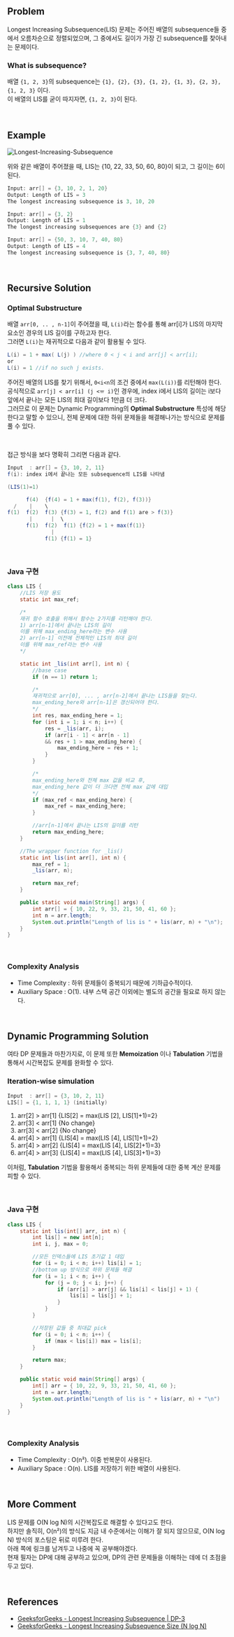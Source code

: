 ## Problem

Longest Increasing Subsequence(LIS) 문제는 주어진 배열의 subsequence들 중에서 오름차순으로 정렬되었으며, 그 중에서도 길이가 가장 긴 subsequence를 찾아내는 문제이다.

### What is subsequence?

배열 `{1, 2, 3}`의 subsequence는 `{1}, {2}, {3}, {1, 2}, {1, 3}, {2, 3}, {1, 2, 3}` 이다.  
이 배열의 LIS를 굳이 따지자면, `{1, 2, 3}`이 된다.

</br>

## Example

![Longest-Increasing-Subsequence](https://user-images.githubusercontent.com/75058239/133959406-72ed2f53-4857-4920-bdbb-f01eabb5fce0.png)

위와 같은 배열이 주어졌을 때, LIS는 {10, 22, 33, 50, 60, 80}이 되고, 그 길이는 6이 된다.

```java
Input: arr[] = {3, 10, 2, 1, 20}
Output: Length of LIS = 3
The longest increasing subsequence is 3, 10, 20

Input: arr[] = {3, 2}
Output: Length of LIS = 1
The longest increasing subsequences are {3} and {2}

Input: arr[] = {50, 3, 10, 7, 40, 80}
Output: Length of LIS = 4
The longest increasing subsequence is {3, 7, 40, 80}
```

</br>

## Recursive Solution

### Optimal Substructure

배열 `arr[0, .. , n-1]`이 주어졌을 때, `L(i)`라는 함수를 통해 arr[i]가 LIS의 마지막 요소인 경우의 LIS 길이를 구하고자 한다.  
그러면 `L(i)`는 재귀적으로 다음과 같이 활용될 수 있다.

```java
L(i) = 1 + max( L(j) ) //where 0 < j < i and arr[j] < arr[i];
or
L(i) = 1 //if no such j exists.
```

주어진 배열의 LIS를 찾기 위해서, `0<i<n`의 조건 중에서 `max(L(i))`를 리턴해야 한다.  
공식적으로 `arr[j] < arr[i] (j <ㅠ i)`인 경우에, index i에서 LIS의 길이는 i보다 앞에서 끝나는 모든 LIS의 최대 길이보다 1만큼 더 크다.  
그러므로 이 문제는 Dynamic Programming의 **Optimal Substructure** 특성에 해당한다고 말할 수 있으니, 전체 문제에 대한 하위 문제들을 해결해나가는 방식으로 문제를 풀 수 있다.

</br>

접근 방식을 보다 명확히 그리면 다음과 같다.

```java
Input  : arr[] = {3, 10, 2, 11}
f(i): index i에서 끝나는 모든 subsequence의 LIS를 나타냄

(LIS(1)=1)

      f(4)  {f(4) = 1 + max(f(1), f(2), f(3))}
  /    |    \
f(1)  f(2)  f(3) {f(3) = 1, f(2) and f(1) are > f(3)}
       |      |  \
      f(1)  f(2)  f(1) {f(2) = 1 + max(f(1)}
              |
            f(1) {f(1) = 1}
```

</br>

### Java 구현

```java
class LIS {
    //LIS 저장 용도
    static int max_ref;

    /*
    재귀 함수 호출을 위해서 함수는 2가지를 리턴해야 한다.
    1) arr[n-1]에서 끝나는 LIS의 길이
    이를 위해 max_ending_here라는 변수 사용
    2) arr[n-1] 이전에 전체적인 LIS의 최대 길이
    이를 위해 max_ref라는 변수 사용
    */

    static int _lis(int arr[], int n) {
        //base case
        if (n == 1) return 1;

        /*
        재귀적으로 arr[0], ... , arr[n-2]에서 끝나는 LIS들을 찾는다.
        max_ending_here와 arr[n-1]은 갱신되어야 한다.
        */
        int res, max_ending_here = 1;
        for (int i = 1; i < n; i++) {
            res = _lis(arr, i);
            if (arr[i - 1] < arr[n - 1]
            && res + 1 > max_ending_here) {
                max_ending_here = res + 1;
            }
        }

        /*
        max_ending_here와 전체 max 값을 비교 후,
        max_ending_here 값이 더 크다면 전체 max 값에 대입
        */
        if (max_ref < max_ending_here) {
            max_ref = max_ending_here;
        }

        //arr[n-1]에서 끝나는 LIS의 길이를 리턴
        return max_ending_here;
    }

    //The wrapper function for _lis()
    static int lis(int arr[], int n) {
        max_ref = 1;
        _lis(arr, n);

        return max_ref;
    }

    public static void main(String[] args) {
        int arr[] = { 10, 22, 9, 33, 21, 50, 41, 60 };
        int n = arr.length;
        System.out.println("Length of lis is " + lis(arr, n) + "\n");
    }
}
```

</br>

### Complexity Analysis

- Time Complexity : 하위 문제들이 중복되기 때문에 기하급수적이다.
- Auxiliary Space : O(1). 내부 스택 공간 이외에는 별도의 공간을 필요로 하지 않는다.

</br>

## Dynamic Programming Solution

여타 DP 문제들과 마찬가지로, 이 문제 또한 **Memoization** 이나 **Tabulation** 기법을 통해서 시간복잡도 문제를 완화할 수 있다.

### Iteration-wise simulation

```java
Input  : arr[] = {3, 10, 2, 11}
LIS[] = {1, 1, 1, 1} (initially)
```

1. arr[2] > arr[1] {LIS[2] = max(LIS [2], LIS[1]+1)=2}
2. arr[3] < arr[1] {No change}
3. arr[3] < arr[2] {No change}
4. arr[4] > arr[1] {LIS[4] = max(LIS [4], LIS[1]+1)=2}
5. arr[4] > arr[2] {LIS[4] = max(LIS [4], LIS[2]+1)=3}
6. arr[4] > arr[3] {LIS[4] = max(LIS [4], LIS[3]+1)=3}

이처럼, **Tabulation** 기법을 활용해서 중복되는 하위 문제들에 대한 중복 계산 문제를 피할 수 있다.

</br>

### Java 구현

```java
class LIS {
    static int lis(int[] arr, int n) {
        int lis[] = new int[n];
        int i, j, max = 0;

        //모든 인덱스들에 LIS 초기값 1 대입
        for (i = 0; i < n; i++) lis[i] = 1;
        //bottom up 방식으로 하위 문제들 해결
        for (i = 1; i < n; i++) {
            for (j = 0; j < i; j++) {
                if (arr[i] > arr[j] && lis[i] < lis[j] + 1) {
                    lis[i] = lis[j] + 1;
                }
            }
        }

        //저장된 값들 중 최대값 pick
        for (i = 0; i < n; i++) {
            if (max < lis[i]) max = lis[i];
        }

        return max;
    }

    public static void main(String[] args) {
        int[] arr = { 10, 22, 9, 33, 21, 50, 41, 60 };
        int n = arr.length;
        System.out.println("Length of lis is " + lis(arr, n) + "\n")
    }
}
```

</br>

### Complexity Analysis

- Time Complexity : O(n²). 이중 반복문이 사용된다.
- Auxiliary Space : O(n). LIS를 저장하기 위한 배열이 사용된다.

</br>

## More Comment

LIS 문제를 O(N log N)의 시간복잡도로 해결할 수 있다고도 한다.  
하지만 솔직히, O(n²)의 방식도 지금 내 수준에서는 이해가 잘 되지 않으므로, O(N log N) 방식의 포스팅은 뒤로 미루려 한다.  
아래 쪽에 링크를 남겨두고 나중에 꼭 공부해야겠다.  
현재 필자는 DP에 대해 공부하고 있으며, DP의 관련 문제들을 이해하는 데에 더 초점을 두고 있다.

</br>

## References

- [GeeksforGeeks - Longest Increasing Subsequence | DP-3](https://www.geeksforgeeks.org/longest-increasing-subsequence-dp-3/)
- [GeeksforGeeks - Longest Increasing Subsequence Size (N log N)](https://www.geeksforgeeks.org/longest-monotonically-increasing-subsequence-size-n-log-n/)
